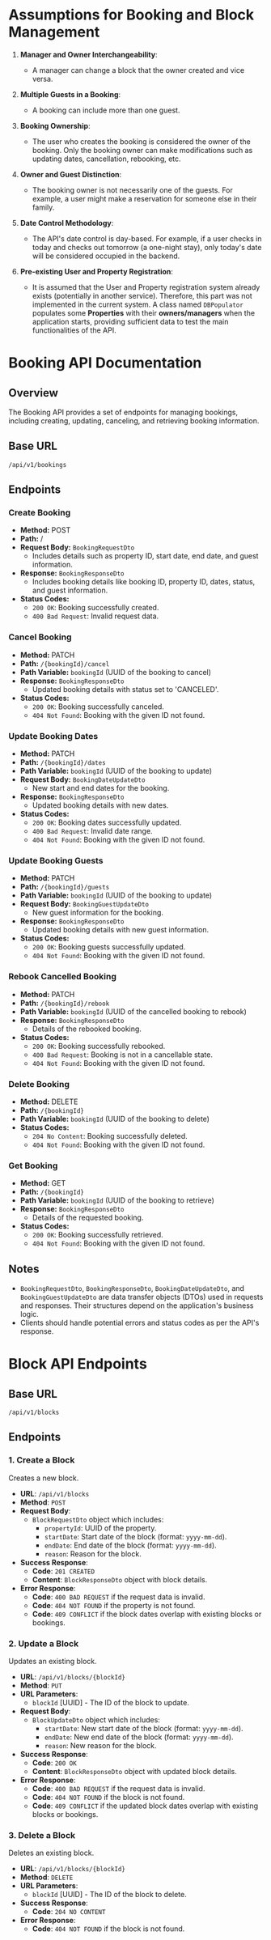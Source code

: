 # Assumptions for Booking and Block Management

1. **Manager and Owner Interchangeability**:
   - A manager can change a block that the owner created and vice versa.

2. **Multiple Guests in a Booking**:
   - A booking can include more than one guest.

3. **Booking Ownership**:
   - The user who creates the booking is considered the owner of the booking. Only the booking owner can make modifications such as updating dates, cancellation, rebooking, etc.

4. **Owner and Guest Distinction**:
   - The booking owner is not necessarily one of the guests. For example, a user might make a reservation for someone else in their family.

5. **Date Control Methodology**:
   - The API's date control is day-based. For example, if a user checks in today and checks out tomorrow (a one-night stay), only today's date will be considered occupied in the backend.

6. **Pre-existing User and Property Registration**:
   - It is assumed that the User and Property registration system already exists (potentially in another service). Therefore, this part was not implemented in the current system. A class named `DBPopulator` populates some **Properties** with their **owners/managers** when the application starts, providing sufficient data to test the main functionalities of the API.


# Booking API Documentation

## Overview
The Booking API provides a set of endpoints for managing bookings, including creating, updating, canceling, and retrieving booking information.

## Base URL
`/api/v1/bookings`

## Endpoints

### Create Booking
- **Method:** POST
- **Path:** /
- **Request Body:** `BookingRequestDto` 
  - Includes details such as property ID, start date, end date, and guest information.
- **Response:** `BookingResponseDto`
  - Includes booking details like booking ID, property ID, dates, status, and guest information.
- **Status Codes:**
  - `200 OK`: Booking successfully created.
  - `400 Bad Request`: Invalid request data.

### Cancel Booking
- **Method:** PATCH
- **Path:** `/{bookingId}/cancel`
- **Path Variable:** `bookingId` (UUID of the booking to cancel)
- **Response:** `BookingResponseDto`
  - Updated booking details with status set to 'CANCELED'.
- **Status Codes:**
  - `200 OK`: Booking successfully canceled.
  - `404 Not Found`: Booking with the given ID not found.

### Update Booking Dates
- **Method:** PATCH
- **Path:** `/{bookingId}/dates`
- **Path Variable:** `bookingId` (UUID of the booking to update)
- **Request Body:** `BookingDateUpdateDto`
  - New start and end dates for the booking.
- **Response:** `BookingResponseDto`
  - Updated booking details with new dates.
- **Status Codes:**
  - `200 OK`: Booking dates successfully updated.
  - `400 Bad Request`: Invalid date range.
  - `404 Not Found`: Booking with the given ID not found.

### Update Booking Guests
- **Method:** PATCH
- **Path:** `/{bookingId}/guests`
- **Path Variable:** `bookingId` (UUID of the booking to update)
- **Request Body:** `BookingGuestUpdateDto`
  - New guest information for the booking.
- **Response:** `BookingResponseDto`
  - Updated booking details with new guest information.
- **Status Codes:**
  - `200 OK`: Booking guests successfully updated.
  - `404 Not Found`: Booking with the given ID not found.

### Rebook Cancelled Booking
- **Method:** PATCH
- **Path:** `/{bookingId}/rebook`
- **Path Variable:** `bookingId` (UUID of the cancelled booking to rebook)
- **Response:** `BookingResponseDto`
  - Details of the rebooked booking.
- **Status Codes:**
  - `200 OK`: Booking successfully rebooked.
  - `400 Bad Request`: Booking is not in a cancellable state.
  - `404 Not Found`: Booking with the given ID not found.

### Delete Booking
- **Method:** DELETE
- **Path:** `/{bookingId}`
- **Path Variable:** `bookingId` (UUID of the booking to delete)
- **Status Codes:**
  - `204 No Content`: Booking successfully deleted.
  - `404 Not Found`: Booking with the given ID not found.

### Get Booking
- **Method:** GET
- **Path:** `/{bookingId}`
- **Path Variable:** `bookingId` (UUID of the booking to retrieve)
- **Response:** `BookingResponseDto`
  - Details of the requested booking.
- **Status Codes:**
  - `200 OK`: Booking successfully retrieved.
  - `404 Not Found`: Booking with the given ID not found.

## Notes
- `BookingRequestDto`, `BookingResponseDto`, `BookingDateUpdateDto`, and `BookingGuestUpdateDto` are data transfer objects (DTOs) used in requests and responses. Their structures depend on the application's business logic.
- Clients should handle potential errors and status codes as per the API's response.


# Block API Endpoints

## Base URL
`/api/v1/blocks`

## Endpoints

### 1. Create a Block
Creates a new block.

- **URL**: `/api/v1/blocks`
- **Method**: `POST`
- **Request Body**: 
  - `BlockRequestDto` object which includes:
    - `propertyId`: UUID of the property.
    - `startDate`: Start date of the block (format: `yyyy-mm-dd`).
    - `endDate`: End date of the block (format: `yyyy-mm-dd`).
    - `reason`: Reason for the block.
- **Success Response**:
  - **Code**: `201 CREATED`
  - **Content**: `BlockResponseDto` object with block details.
- **Error Response**:
  - **Code**: `400 BAD REQUEST` if the request data is invalid.
  - **Code**: `404 NOT FOUND` if the property is not found.
  - **Code**: `409 CONFLICT` if the block dates overlap with existing blocks or bookings.

### 2. Update a Block
Updates an existing block.

- **URL**: `/api/v1/blocks/{blockId}`
- **Method**: `PUT`
- **URL Parameters**: 
  - `blockId` [UUID] - The ID of the block to update.
- **Request Body**: 
  - `BlockUpdateDto` object which includes:
    - `startDate`: New start date of the block (format: `yyyy-mm-dd`).
    - `endDate`: New end date of the block (format: `yyyy-mm-dd`).
    - `reason`: New reason for the block.
- **Success Response**:
  - **Code**: `200 OK`
  - **Content**: `BlockResponseDto` object with updated block details.
- **Error Response**:
  - **Code**: `400 BAD REQUEST` if the request data is invalid.
  - **Code**: `404 NOT FOUND` if the block is not found.
  - **Code**: `409 CONFLICT` if the updated block dates overlap with existing blocks or bookings.

### 3. Delete a Block
Deletes an existing block.

- **URL**: `/api/v1/blocks/{blockId}`
- **Method**: `DELETE`
- **URL Parameters**: 
  - `blockId` [UUID] - The ID of the block to delete.
- **Success Response**:
  - **Code**: `204 NO CONTENT`
- **Error Response**:
  - **Code**: `404 NOT FOUND` if the block is not found.

